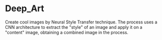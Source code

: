 # Deep_Art
Create cool images by Neural Style Transfer technique. The process uses a CNN architecture to extract the "style" of an image and apply it on a "content" image, obtaining a combined image in the process.
